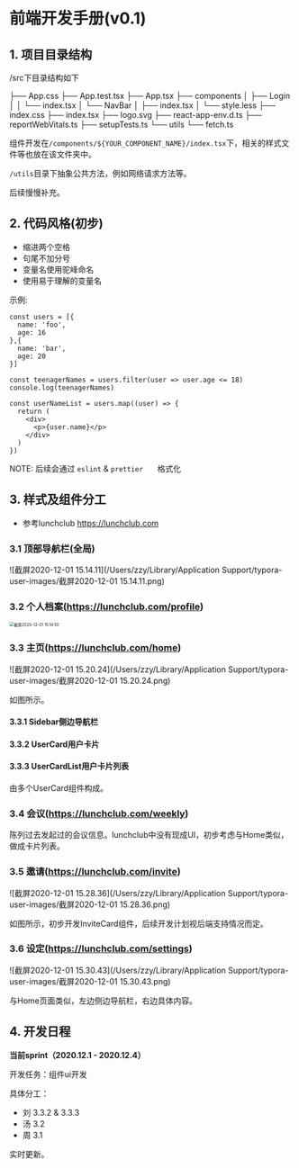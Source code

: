 

# 前端开发手册(v0.1)

## 1. 项目目录结构

/src下目录结构如下

├── App.css
├── App.test.tsx
├── App.tsx
├── components
│   ├── Login
│   │   └── index.tsx
│   └── NavBar
│       ├── index.tsx
│       └── style.less
├── index.css
├── index.tsx
├── logo.svg
├── react-app-env.d.ts
├── reportWebVitals.ts
├── setupTests.ts
└── utils
    └── fetch.ts



组件开发在```/components/${YOUR_COMPONENT_NAME}/index.tsx```下，相关的样式文件等也放在该文件夹中。

```/utils```目录下抽象公共方法，例如网络请求方法等。

后续慢慢补充。



## 2. 代码风格(初步)

- 缩进两个空格
- 句尾不加分号
- 变量名使用驼峰命名
- 使用易于理解的变量名

示例:

```tsx
const users = [{
  name: 'foo',
  age: 16
},{
  name: 'bar',
  age: 20
}]

const teenagerNames = users.filter(user => user.age <= 18)
console.log(teenagerNames)

const userNameList = users.map((user) => {
  return (
    <div>
      <p>{user.name}</p>
    </div>
  )
})
```



NOTE:  后续会通过 ```eslint``` & `prettier	` 格式化



## 3. 样式及组件分工

* 参考lunchclub https://lunchclub.com

### 3.1 顶部导航栏(全局)

![截屏2020-12-01 15.14.11](/Users/zzy/Library/Application Support/typora-user-images/截屏2020-12-01 15.14.11.png)

### 3.2 个人档案(https://lunchclub.com/profile)

<img src="/Users/zzy/Library/Application Support/typora-user-images/截屏2020-12-01 15.14.50.png" alt="截屏2020-12-01 15.14.50" style="zoom:50%;" />



### 3.3 主页(https://lunchclub.com/home)

![截屏2020-12-01 15.20.24](/Users/zzy/Library/Application Support/typora-user-images/截屏2020-12-01 15.20.24.png)

如图所示。

#### 3.3.1 Sidebar侧边导航栏



#### 3.3.2 UserCard用户卡片



#### 3.3.3 UserCardList用户卡片列表

由多个UserCard组件构成。



### 3.4 会议(https://lunchclub.com/weekly)

陈列过去发起过的会议信息。lunchclub中没有现成UI，初步考虑与Home类似，做成卡片列表。



### 3.5  邀请(https://lunchclub.com/invite)

![截屏2020-12-01 15.28.36](/Users/zzy/Library/Application Support/typora-user-images/截屏2020-12-01 15.28.36.png)



如图所示，初步开发InviteCard组件，后续开发计划视后端支持情况而定。



### 3.6 设定(https://lunchclub.com/settings)

![截屏2020-12-01 15.30.43](/Users/zzy/Library/Application Support/typora-user-images/截屏2020-12-01 15.30.43.png)

与Home页面类似，左边侧边导航栏，右边具体内容。



## 4. 开发日程

**当前sprint（2020.12.1 - 2020.12.4）** 

开发任务：组件ui开发

具体分工：

- 刘 3.3.2 & 3.3.3
- 汤 3.2
- 周 3.1

实时更新。


